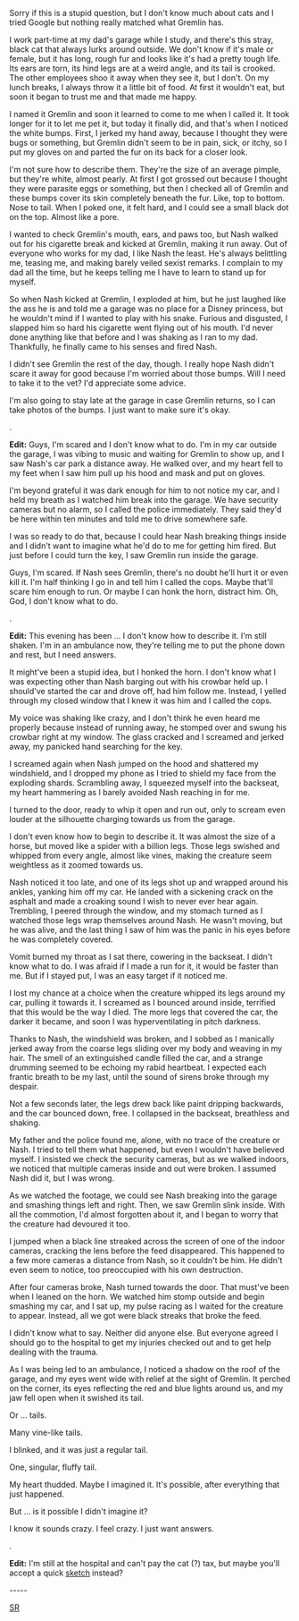 Sorry if this is a stupid question, but I don't know much about cats and I tried Google but nothing really matched what Gremlin has. 

I work part-time at my dad's garage while I study, and there's this stray, black cat that always lurks around outside. We don't know if it's male or female, but it has long, rough fur and looks like it's had a pretty tough life. Its ears are torn, its hind legs are at a weird angle, and its tail is crooked. The other employees shoo it away when they see it, but I don't. On my lunch breaks, I always throw it a little bit of food. At first it wouldn't eat, but soon it began to trust me and that made me happy.

I named it Gremlin and soon it learned to come to me when I called it. It took longer for it to let me pet it, but today it finally did, and that's when I noticed the white bumps. First, I jerked my hand away, because I thought they were bugs or something, but Gremlin didn't seem to be in pain, sick, or itchy, so I put my gloves on and parted the fur on its back for a closer look.

I'm not sure how to describe them. They're the size of an average pimple, but they're white, almost pearly. At first I got grossed out because I thought they were parasite eggs or something, but then I checked all of Gremlin and these bumps cover its skin completely beneath the fur. Like, top to bottom. Nose to tail. When I poked one, it felt hard, and I could see a small black dot on the top. Almost like a pore.

I wanted to check Gremlin's mouth, ears, and paws too, but Nash walked out for his cigarette break and kicked at Gremlin, making it run away. Out of everyone who works for my dad, I like Nash the least. He's always belittling me, teasing me, and making barely veiled sexist remarks. I complain to my dad all the time, but he keeps telling me I have to learn to stand up for myself. 

So when Nash kicked at Gremlin, I exploded at him, but he just laughed like the ass he is and told me a garage was no place for a Disney princess, but he wouldn't mind if I wanted to play with his snake. Furious and disgusted, I slapped him so hard his cigarette went flying out of his mouth. I'd never done anything like that before and I was shaking as I ran to my dad. Thankfully, he finally came to his senses and fired Nash.

I didn't see Gremlin the rest of the day, though. I really hope Nash didn't scare it away for good because I'm worried about those bumps. Will I need to take it to the vet? I'd appreciate some advice.

I'm also going to stay late at the garage in case Gremlin returns, so I can take photos of the bumps. I just want to make sure it's okay.

.

**Edit:** Guys, I'm scared and I don't know what to do. I'm in my car outside the garage, I was vibing to music and waiting for Gremlin to show up, and I saw Nash's car park a distance away. He walked over, and my heart fell to my feet when I saw him pull up his hood and mask and put on gloves.

I'm beyond grateful it was dark enough for him to not notice my car, and I held my breath as I watched him break into the garage. We have security cameras but no alarm, so I called the police immediately. They said they'd be here within ten minutes and told me to drive somewhere safe.

I was so ready to do that, because I could hear Nash breaking things inside and I didn't want to imagine what he'd do to me for getting him fired. But just before I could turn the key, I saw Gremlin run inside the garage.

Guys, I'm scared. If Nash sees Gremlin, there's no doubt he'll hurt it or even kill it. I'm half thinking I go in and tell him I called the cops. Maybe that'll scare him enough to run. Or maybe I can honk the horn, distract him. Oh, God, I don't know what to do.

. 

**Edit:** This evening has been … I don't know how to describe it. I'm still shaken. I'm in an ambulance now, they're telling me to put the phone down and rest, but I need answers.

It might've been a stupid idea, but I honked the horn. I don't know what I was expecting other than Nash barging out with his crowbar held up. I should've started the car and drove off, had him follow me. Instead, I yelled through my closed window that I knew it was him and I called the cops.

My voice was shaking like crazy, and I don't think he even heard me properly because instead of running away, he stomped over and swung his crowbar right at my window. The glass cracked and I screamed and jerked away, my panicked hand searching for the key.

I screamed again when Nash jumped on the hood and shattered my windshield, and I dropped my phone as I tried to shield my face from the exploding shards. Scrambling away, I squeezed myself into the backseat, my heart hammering as I barely avoided Nash reaching in for me.

I turned to the door, ready to whip it open and run out, only to scream even louder at the silhouette charging towards us from the garage.

I don't even know how to begin to describe it. It was almost the size of a horse, but moved like a spider with a billion legs. Those legs swished and whipped from every angle, almost like vines, making the creature seem weightless as it zoomed towards us.

Nash noticed it too late, and one of its legs shot up and wrapped around his ankles, yanking him off my car. He landed with a sickening crack on the asphalt and made a croaking sound I wish to never ever hear again. Trembling, I peered through the window, and my stomach turned as I watched those legs wrap themselves around Nash. He wasn't moving, but he was alive, and the last thing I saw of him was the panic in his eyes before he was completely covered.

Vomit burned my throat as I sat there, cowering in the backseat. I didn't know what to do. I was afraid if I made a run for it, it would be faster than me. But if I stayed put, I was an easy target if it noticed me.

I lost my chance at a choice when the creature whipped its legs around my car, pulling it towards it. I screamed as I bounced around inside, terrified that this would be the way I died. The more legs that covered the car, the darker it became, and soon I was hyperventilating in pitch darkness.

Thanks to Nash, the windshield was broken, and I sobbed as I manically jerked away from the coarse legs sliding over my body and weaving in my hair. The smell of an extinguished candle filled the car, and a strange drumming seemed to be echoing my rabid heartbeat. I expected each frantic breath to be my last, until the sound of sirens broke through my despair.

Not a few seconds later, the legs drew back like paint dripping backwards, and the car bounced down, free. I collapsed in the backseat, breathless and shaking.

My father and the police found me, alone, with no trace of the creature or Nash. I tried to tell them what happened, but even I wouldn't have believed myself. I insisted we check the security cameras, but as we walked indoors, we noticed that multiple cameras inside and out were broken. I assumed Nash did it, but I was wrong.

As we watched the footage, we could see Nash breaking into the garage and smashing things left and right. Then, we saw Gremlin slink inside. With all the commotion, I'd almost forgotten about it, and I began to worry that the creature had devoured it too.

I jumped when a black line streaked across the screen of one of the indoor cameras, cracking the lens before the feed disappeared. This happened to a few more cameras a distance from Nash, so it couldn't be him. He didn't even seem to notice, too preoccupied with his own destruction.

After four cameras broke, Nash turned towards the door. That must've been when I leaned on the horn. We watched him stomp outside and begin smashing my car, and I sat up, my pulse racing as I waited for the creature to appear. Instead, all we got were black streaks that broke the feed.

I didn't know what to say. Neither did anyone else. But everyone agreed I should go to the hospital to get my injuries checked out and to get help dealing with the trauma.

As I was being led to an ambulance, I noticed a shadow on the roof of the garage, and my eyes went wide with relief at the sight of Gremlin. It perched on the corner, its eyes reflecting the red and blue lights around us, and my jaw fell open when it swished its tail. 

Or … tails.

Many vine-like tails.

I blinked, and it was just a regular tail. 

One, singular, fluffy tail.

My heart thudded. Maybe I imagined it. It's possible, after everything that just happened.

But … is it possible I didn't imagine it?

I know it sounds crazy. I feel crazy. I just want answers.

.

**Edit:** I'm still at the hospital and can't pay the cat (?) tax, but maybe you'll accept a quick [sketch](https://www.reddit.com/r/SkittishReflections/comments/117w5u4/gremlin_story_link_in_comments/) instead?

\-----

[SR](https://www.reddit.com/r/Skittishreflections)